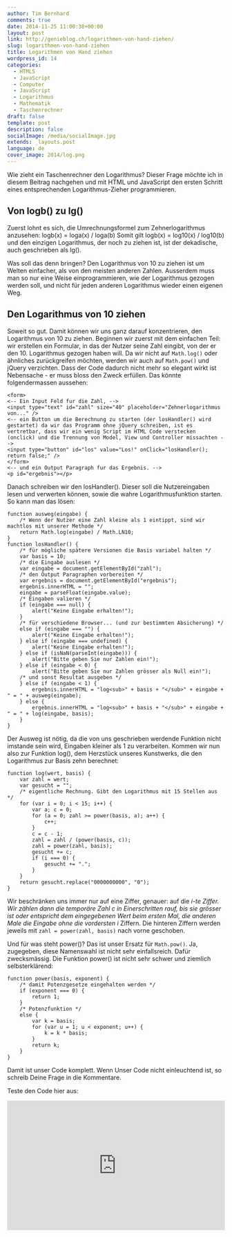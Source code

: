```yaml
---
author: Tim Bernhard
comments: true
date: 2014-11-25 11:00:38+00:00
layout: post
link: http://genieblog.ch/logarithmen-von-hand-ziehen/
slug: logarithmen-von-hand-ziehen
title: Logarithmen von Hand ziehen
wordpress_id: 14
categories:
  - HTML5
  - JavaScript
  - Computer
  - JavaScript
  - Logarithmus
  - Mathematik
  - Taschenrechner
draft: false
template: post
description: false
socialImage: /media/socialImage.jpg
extends: _layouts.post
language: de
cover_image: 2014/log.png
---
```


Wie zieht ein Taschenrechner den Logarithmus? Dieser Frage möchte ich in diesem Beitrag nachgehen und mit HTML und JavaScript den ersten Schritt eines entsprechenden Logarithmus-Zieher programmieren.


## Von logb() zu lg()


Zuerst lohnt es sich, die Umrechnungsformel zum Zehnerlogarithmus anzusehen: logb(x) = loga(x) / loga(b)
Somit gilt logb(x) = log10(x) / log10(b) und den einzigen Logarithmus, der noch zu ziehen ist, ist der dekadische, auch geschrieben als lg().

Was soll das denn bringen? Den Logarithmus von 10 zu ziehen ist um Welten einfacher, als von den meisten anderen Zahlen. Ausserdem muss man so nur eine Weise einprogrammieren, wie der Logarithmus gezogen werden soll, und nicht für jeden anderen Logarithmus wieder einen eigenen Weg.


## Den Logarithmus von 10 ziehen


Soweit so gut. Damit können wir uns ganz darauf konzentrieren, den Logarithmus von 10 zu ziehen. Beginnen wir zuerst mit dem einfachen Teil: wir erstellen ein Formular, in das der Nutzer seine Zahl eingibt, von der er den 10. Logarithmus gezogen haben will. Da wir nicht auf `Math.log()` oder ähnliches zurückgreifen möchten, werden wir auch auf `Math.pow()` und jQuery verzichten. Dass der Code dadurch nicht mehr so elegant wirkt ist Nebensache - er muss bloss den Zweck erfüllen.
Das könnte folgendermassen aussehen:


    
    <form> 
    <-- Ein Input Feld fur die Zahl, --> 
    <input type="text" id="zahl" size="40" placeholder="Zehnerlogarithmus von..." /> 
    <-- ein Button um die Berechnung zu starten (der losHandler() wird gestartet) da wir das Programm ohne jQuery schreiben, ist es vertretbar, dass wir ein wenig Script im HTML Code verstecken (onclick) und die Trennung von Model, View und Controller missachten --> 
    <input type="button" id="los" value="Los!" onClick="losHandler(); return false;" /> 
    </form>
    <-- und ein Output Paragraph fur das Ergebnis. --> 
    <p id="ergebnis"></p>



Danach schreiben wir den losHandler(). Dieser soll die Nutzereingaben lesen und verwerten können, sowie die wahre Logarithmusfunktion starten.
So kann man das lösen:


    
    function ausweg(eingabe) {
        /* Wenn der Nutzer eine Zahl kleine als 1 eintippt, sind wir machtlos mit unserer Methode */
        return Math.log(eingabe) / Math.LN10;
    }
    function losHandler() {
        /* für mögliche spätere Versionen die Basis variabel halten */
        var basis = 10;
        /* die Eingabe auslesen */
        var eingabe = document.getElementById("zahl");
        /* den Output Paragraphen vorbereiten */
        var ergebnis = document.getElementById("ergebnis");
        ergebnis.innerHTML = "";
        eingabe = parseFloat(eingabe.value);
        /* Eingaben valieren */
        if (eingabe === null) {
            alert("Keine Eingabe erhalten!");
        }
        /* für verschiedene Browser... (und zur bestimmten Absicherung) */
        else if (eingabe === "") {
            alert("Keine Eingabe erhalten!");
        } else if (eingabe === undefined) {
            alert("Keine Eingabe erhalten!");
        } else if (isNaN(parseInt(eingabe))) {
            alert("Bitte geben Sie nur Zahlen ein!");
        } else if (eingabe < 0) {
            alert("Bitte geben Sie nur Zahlen grösser als Null ein!");
        /* und sonst Resultat ausgeben */
        } else if (eingabe < 1) {
            ergebnis.innerHTML = "log<sub>" + basis + "</sub>" + eingabe + " = " + ausweg(eingabe);
        } else {
            ergebnis.innerHTML = "log<sub>" + basis + "</sub>" + eingabe + " = " + log(eingabe, basis);
        }
    }


Der Ausweg ist nötig, da die von uns geschrieben werdende Funktion nicht imstande sein wird, Eingaben kleiner als 1 zu verarbeiten.
Kommen wir nun also zur Funktion log(), dem Herzstück unseres Kunstwerks, die den Logarithmus zur Basis zehn berechnet:


    
    function log(wert, basis) {
        var zahl = wert;
        var gesucht = "";
        /* eigentliche Rechnung. Gibt den Logarithmus mit 15 Stellen aus */
        for (var i = 0; i < 15; i++) {
            var a; c = 0;
            for (a = 0; zahl >= power(basis, a); a++) {
                c++;
            }
            c = c - 1;
            zahl = zahl / (power(basis, c));
            zahl = power(zahl, basis);
            gesucht += c;
            if (i === 0) {
                gesucht += ".";
            }
        }
        return gesucht.replace("0000000000", "0");
    }



Wir beschränken uns immer nur auf eine Ziffer, genauer: auf die _i-_te Ziffer. Wir zählen dann die temporäre Zahl c in Einerschritten rauf, bis sie grösser ist oder entspricht dem eingegebenen Wert beim ersten Mal, die anderen Male die Eingabe ohne die vordersten_ i_ Ziffern. Die hinteren Ziffern werden jeweils mit `zahl = power(zahl, basis)` nach vorne geschoben.

Und für was steht power()? Das ist unser Ersatz für `Math.pow()`. Ja, zugegeben, diese Namenswahl ist nicht sehr einfallsreich. Dafür zwecksmässig. Die Funktion power() ist nicht sehr schwer und ziemlich selbsterklärend:


    
    function power(basis, exponent) {
        /* damit Potenzgesetze eingehalten werden */
        if (exponent === 0) {
            return 1;
        }
        /* Potenzfunktion */
        else {
            var k = basis;
            for (var u = 1; u < exponent; u++) {
                k = k * basis;
            }
            return k;
        }
    }



Damit ist unser Code komplett. Wenn Unser Code nicht einleuchtend ist, so schreib Deine Frage in die Kommentare.

Teste den Code hier aus:
<iframe src="http://jsfiddle.net/BernhardWebstudio/vx7m21nd/16/embedded/result,js,html" allowfullscreen="allowfullscreen" width="100%" height="300" frameborder="0"></iframe>
